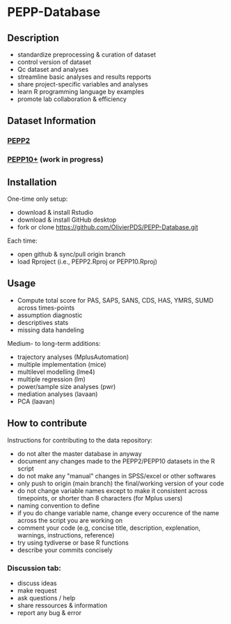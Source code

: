 # PEPP-Database
## Description
- standardize preprocessing & curation of dataset
- control version of dataset
- Qc dataset and analyses
- streamline basic analyses and results repports
- share project-specific variables and analyses 
- learn R programming language by examples
- promote lab collaboration & efficiency

## Dataset Information
### [PEPP2](PEPP2/README.md)
### [PEPP10+](PEPP10+/README.md) (work in progress)

## Installation
One-time only setup:
- download & install Rstudio
- download & install GitHub desktop
- fork or clone https://github.com/OlivierPDS/PEPP-Database.git

Each time:
- open github & sync/pull origin branch
- load Rproject (i.e., PEPP2.Rproj or PEPP10.Rproj)

## Usage 
- Compute total score for PAS, SAPS, SANS, CDS, HAS, YMRS, SUMD across times-points
- assumption diagnostic
- descriptives stats
- missing data handeling

Medium- to long-term additions:
- trajectory analyses (MplusAutomation)
- multiple implementation (mice)
- multilevel modelling (lme4)
- multiple regression (lm)
- power/sample size analyses (pwr)
- mediation analyses (lavaan)
- PCA (laavan)

## How to contribute
Instructions for contributing to the data repository:
- do not alter the master database in anyway
- document any changes made to the PEPP2/PEPP10 datasets in the R script
- do not make any "manual" changes in SPSS/excel or other softwares
- only push to origin (main branch) the final/working version of your code
- do not change variable names except to make it consistent across timepoints, or shorter than 8 characters (for Mplus users)
- naming convention to define
- if you do change variable name, change every occurence of the name across the script you are working on
- comment your code (e.g, concise title, description, explenation, warnings, instructions, reference)
- try using tydiverse or base R functions
- describe your commits concisely

### Discussion tab:
- discuss ideas
- make request
- ask questions / help 
- share ressources & information
- report any bug & error 

